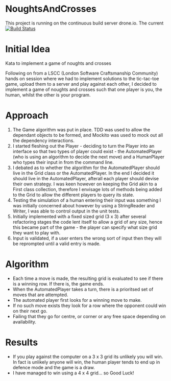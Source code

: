 NoughtsAndCrosses
=================

This project is running on the continuous build server drone.io.
The current [![Build Status](https://drone.io/github.com/gemcfadyen/NoughtsAndCrosses/status.png)](https://drone.io/github.com/gemcfadyen/NoughtsAndCrosses/latest)

Initial Idea
============

Kata to implement a game of noughts and crosses

Following on from a LSCC (London Software Craftsmanship Community) hands on session where we had to implement solutions to the tic-tac-toe game, upload them to a server and play against each other, I decided to implement a game of noughts and crosses such that one player is you, the human, whilst the other is your program.


Approach
========

1. The Game algorithm was put in place. TDD was used to allow the dependant objects to be formed, and Mockito was used to mock out all the dependency interactions.
2. I started fleshing out the Player - deciding to turn the Player into an interface so that two types of player could exist - the AutomatedPlayer (who is using an algorithm to decide the next move) and a HumanPlayer who types their input in from the command line.
3. I debated as to whether the algorithm for the AutomatedPlayer should live in the Grid class or the AutomatedPlayer. In the end I decided it should live in the AutomatedPlayer, afterall each player should devise their own strategy. I was keen however on keeping the Grid akin to a First class collection, therefore I envisage lots of methods being added to the Grid to allow the different players to query its state.
4. Testing the simulation of a human entering their input was something I was initially concerned about however by using a StringReader and Writer, I was able to control output in the unit tests.
5. Initially implemented with a fixed sized grid (3 x 3) after several refactoring stages the code lent itself to allow a grid of any size, hence this became part of the game - the player can specify what size grid they want to play with.
6. Input is validated, if a user enters the wrong sort of input then they will be reprompted until a valid entry is made.

Algorithm
=========
* Each time a move is made, the resulting grid is evaluated to see if there is a winning row. If there is, the game ends. 
* When the AutomatedPlayer takes a turn, there is a prioritsed set of moves that are attempted.
* The automated player first looks for a winning move to make.
* If no such move exists they look for a row where the opponent could win on their next go. 
* Failing that they go for centre, or corner or any free space depending on availability.

Results
=======
* If you play against the computer on a 3 x 3 grid its unlikely you will win. In fact is unlikely anyone will win, the human player tends to end up in defence mode and the game is a draw.
* I have managed to win using a 4 x 4 grid... so Good Luck!

